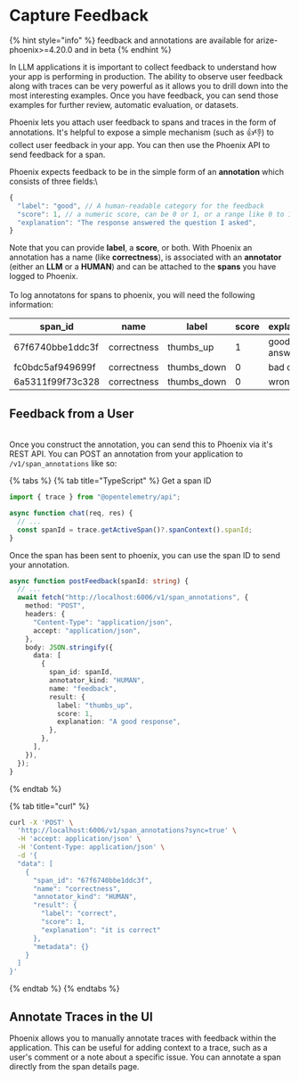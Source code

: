 # Capture Feedback

{% hint style="info" %}
feedback and annotations are available for arize-phoenix>=4.20.0 and in beta
{% endhint %}

In LLM applications it is important to collect feedback to understand how your app is performing in production. The ability to observe user feedback along with traces can be very powerful as it allows you to drill down into the most interesting examples. Once you have feedback, you can send those examples for further review, automatic evaluation, or datasets.&#x20;

Phoenix lets you attach user feedback to spans and traces in the form of annotations. It's helpful to expose a simple mechanism (such as 👍👎) to collect user feedback in your app. You can then use the Phoenix API to send feedback for a span.&#x20;

Phoenix expects feedback to be in the simple form of an **annotation** which consists of three fields:\


```typescript
{
  "label": "good", // A human-readable category for the feedback
  "score": 1, // a numeric score, can be 0 or 1, or a range like 0 to 100
  "explanation": "The response answered the question I asked",
}
```

Note that you can provide  **label**, a **score**, or both. With Phoenix an annotation has a name (like **correctness**), is associated with  an **annotator** (either an **LLM** or a **HUMAN**) and can be attached to the **spans** you have logged to Phoenix.\
\
To log annotatons for spans to phoenix, you will need the following information:

<table><thead><tr><th width="202">span_id</th><th>name</th><th width="158">label</th><th>score</th><th>explanation</th></tr></thead><tbody><tr><td>67f6740bbe1ddc3f</td><td>correctness</td><td>thumbs_up</td><td>1</td><td>good answer</td></tr><tr><td>fc0bdc5af949699f</td><td>correctness</td><td>thumbs_down</td><td>0</td><td>bad code</td></tr><tr><td>6a5311f99f73c328</td><td>correctness</td><td>thumbs_down</td><td>0</td><td>wrong link</td></tr></tbody></table>

## Feedback from a User

\
Once you construct the annotation, you can send this to Phoenix via it's REST API. You can POST an annotation from your application to `/v1/span_annotations` like so:

{% tabs %}
{% tab title="TypeScript" %}
Get a span ID

```typescript
import { trace } from "@opentelemetry/api";

async function chat(req, res) {
  // ...
  const spanId = trace.getActiveSpan()?.spanContext().spanId;
}
```

Once the span has been sent to phoenix, you can use the span ID to send your annotation.&#x20;

```typescript
async function postFeedback(spanId: string) {
  // ...
  await fetch("http://localhost:6006/v1/span_annotations", {
    method: "POST",
    headers: {
      "Content-Type": "application/json",
      accept: "application/json",
    },
    body: JSON.stringify({
      data: [
        {
          span_id: spanId,
          annotator_kind: "HUMAN",
          name: "feedback",
          result: {
            label: "thumbs_up",
            score: 1,
            explanation: "A good response",
          },
        },
      ],
    }),
  });
}
```
{% endtab %}

{% tab title="curl" %}
```bash
curl -X 'POST' \
  'http://localhost:6006/v1/span_annotations?sync=true' \
  -H 'accept: application/json' \
  -H 'Content-Type: application/json' \
  -d '{
  "data": [
    {
      "span_id": "67f6740bbe1ddc3f",
      "name": "correctness",
      "annotator_kind": "HUMAN",
      "result": {
        "label": "correct",
        "score": 1,
        "explanation": "it is correct"
      },
      "metadata": {}
    }
  ]
}'
```
{% endtab %}
{% endtabs %}



## Annotate Traces in the UI

Phoenix allows you to manually annotate traces with feedback within the application. This can be useful for adding context to a trace, such as a user's comment or a note about a specific issue. You can annotate a span directly from the span details page.
